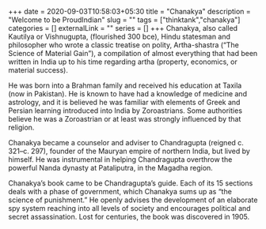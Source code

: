 +++ 
date = 2020-09-03T10:58:03+05:30
title = "Chanakya"
description = "Welcome to be ProudIndian"
slug = "" 
tags = ["thinktank","chanakya"]
categories = []
externalLink = ""
series = []
+++
Chanakya, also called Kautilya or Vishnugupta, (flourished 300 bce), Hindu statesman and philosopher who wrote a classic treatise on polity, Artha-shastra (“The Science of Material Gain”), a compilation of almost everything that had been written in India up to his time regarding artha (property, economics, or material success).

He was born into a Brahman family and received his education at Taxila (now in Pakistan). He is known to have had a knowledge of medicine and astrology, and it is believed he was familiar with elements of Greek and Persian learning introduced into India by Zoroastrians. Some authorities believe he was a Zoroastrian or at least was strongly influenced by that religion.

Chanakya became a counselor and adviser to Chandragupta (reigned c. 321–c. 297), founder of the Mauryan empire of northern India, but lived by himself. He was instrumental in helping Chandragupta overthrow the powerful Nanda dynasty at Pataliputra, in the Magadha region.

Chanakya’s book came to be Chandragupta’s guide. Each of its 15 sections deals with a phase of government, which Chanakya sums up as “the science of punishment.” He openly advises the development of an elaborate spy system reaching into all levels of society and encourages political and secret assassination. Lost for centuries, the book was discovered in 1905.